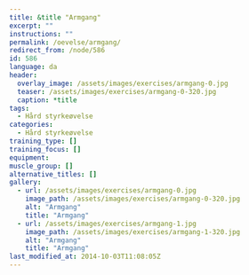 ```yaml
---
title: &title "Armgang"
excerpt: ""
instructions: ""
permalink: /oevelse/armgang/
redirect_from: /node/586
id: 586
language: da
header:
  overlay_image: /assets/images/exercises/armgang-0.jpg
  teaser: /assets/images/exercises/armgang-0-320.jpg
  caption: *title
tags:
  - Hård styrkeøvelse
categories:
  - Hård styrkeøvelse
training_type: []
training_focus: []
equipment:
muscle_group: []
alternative_titles: []
gallery:
  - url: /assets/images/exercises/armgang-0.jpg
    image_path: /assets/images/exercises/armgang-0-320.jpg
    alt: "Armgang"
    title: "Armgang"
  - url: /assets/images/exercises/armgang-1.jpg
    image_path: /assets/images/exercises/armgang-1-320.jpg
    alt: "Armgang"
    title: "Armgang"
last_modified_at: 2014-10-03T11:08:05Z
---
```


